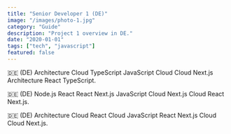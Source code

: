 ```yaml
---
title: "Senior Developer 1 (DE)"
image: "/images/photo-1.jpg"
category: "Guide"
description: "Project 1 overview in DE."
date: "2020-01-01"
tags: ["tech", "javascript"]
featured: false
---
```


🇩🇪 (DE) Architecture Cloud TypeScript JavaScript Cloud Cloud Next.js Architecture React TypeScript.

🇩🇪 (DE) Node.js React React Next.js JavaScript Cloud Next.js Cloud React Next.js.

🇩🇪 (DE) Architecture Cloud React Cloud JavaScript React Next.js Cloud Cloud Next.js.
